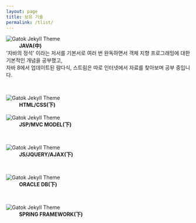 ```yaml
---
layout: page
title: 보유 기술
permalink: /tlist/
---
```




![Gatok Jekyll Theme]({{site.baseurl}}/images/java.png)<br>
&nbsp;&nbsp;&nbsp;&nbsp;&nbsp;&nbsp;&nbsp;&nbsp;&nbsp;**JAVA(中)**<br>
'자바의 정석' 이라는 저서를 기본서로 여러 번 완독하면서 객체 지향 프로그래밍에 대한 기본적인 개념을 공부했고, <br>자바 8에서 업데이트된 람다식, 스트림은 따로 인터넷에서 자료를 찾아보며 공부 중입니다.

<br>

![Gatok Jekyll Theme]({{site.baseurl}}/images/html.png)<br>
&nbsp;&nbsp;&nbsp;&nbsp;&nbsp;&nbsp;&nbsp;&nbsp;&nbsp;**HTML/CSS(下)**
<br>
<br>
![Gatok Jekyll Theme]({{site.baseurl}}/images/jsp.png)<br>
&nbsp;&nbsp;&nbsp;&nbsp;&nbsp;&nbsp;&nbsp;&nbsp;&nbsp;**JSP/MVC MODEL(下)**

<br>

![Gatok Jekyll Theme]({{site.baseurl}}/images/js.png)<br>
&nbsp;&nbsp;&nbsp;&nbsp;&nbsp;&nbsp;&nbsp;&nbsp;&nbsp;**JS/JQUERY/AJAX(下)**

<br>

![Gatok Jekyll Theme]({{site.baseurl}}/images/oracle.png)<br>
&nbsp;&nbsp;&nbsp;&nbsp;&nbsp;&nbsp;&nbsp;&nbsp;&nbsp;**ORACLE DB(下)**

<br>

![Gatok Jekyll Theme]({{site.baseurl}}/images/spring.png)<br>
&nbsp;&nbsp;&nbsp;&nbsp;&nbsp;&nbsp;&nbsp;&nbsp;&nbsp;**SPRING FRAMEWORK(下)**

<br>
